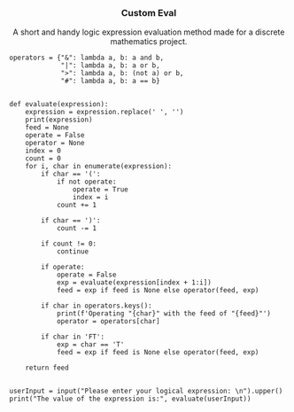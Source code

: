 
<br />
<div align="center">
  <a href="https://github.com/othneildrew/Best-README-Template">
  </a>

  <h3 align="center">Custom Eval</h3>

  <p align="center">
    A short and handy logic expression evaluation method
    made for a discrete mathematics project.
  </p>
</div>

~~~
operators = {"&": lambda a, b: a and b,
             "|": lambda a, b: a or b,
             ">": lambda a, b: (not a) or b,
             "#": lambda a, b: a == b}


def evaluate(expression):
    expression = expression.replace(' ', '')
    print(expression)
    feed = None
    operate = False
    operator = None
    index = 0
    count = 0
    for i, char in enumerate(expression):
        if char == '(':
            if not operate:
                operate = True
                index = i
            count += 1

        if char == ')':
            count -= 1

        if count != 0:
            continue

        if operate:
            operate = False
            exp = evaluate(expression[index + 1:i])
            feed = exp if feed is None else operator(feed, exp)

        if char in operators.keys():
            print(f'Operating "{char}" with the feed of "{feed}"')
            operator = operators[char]

        if char in 'FT':
            exp = char == 'T'
            feed = exp if feed is None else operator(feed, exp)

    return feed


userInput = input("Please enter your logical expression: \n").upper()
print("The value of the expression is:", evaluate(userInput))
~~~
